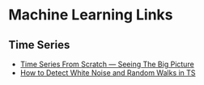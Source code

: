 # Machine Learning Links

## Time Series
* [Time Series From Scratch — Seeing The Big Picture](https://www.kaggle.com/code/bextuychiev/how-to-detect-white-noise-and-random-walks-in-ts)
* [How to Detect White Noise and Random Walks in TS](https://towardsdatascience.com/time-series-analysis-from-scratch-seeing-the-big-picture-2d0f9d837329)